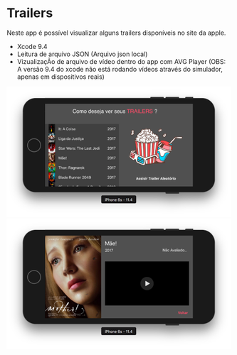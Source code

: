 # Trailers
Neste app é possível visualizar alguns trailers disponíveis no site da apple.
- Xcode 9.4
- Leitura de arquivo JSON (Arquivo json local) 
- VizualizaçÃo de arquivo de vídeo dentro do app com AVG Player (OBS: A versão 9.4 do xcode não está rodando vídeos através do simulador, apenas em dispositivos reais)


![Alt Text](https://github.com/DenisJanoto/Trailers/blob/master/Images/Screen%201.png?raw=true)
![Alt Text](https://github.com/DenisJanoto/Trailers/blob/master/Images/Screen%202.png?raw=true)
